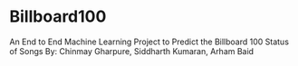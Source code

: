 # Billboard100
An End to End Machine Learning Project to Predict the Billboard 100 Status of Songs
By: Chinmay Gharpure, Siddharth Kumaran, Arham Baid

